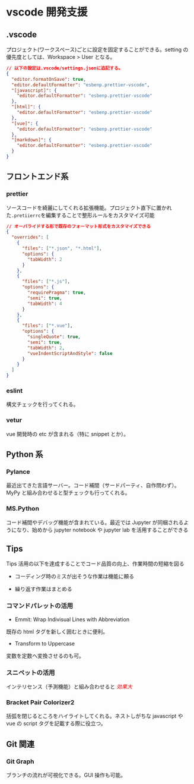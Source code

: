 # vscode 開発支援

## .vscode

プロジェクト(ワークスペース)ごとに設定を固定することができる。setting の優先度としては、Workspace > User となる。

```json
// 以下の設定は.vscode/settings.jsonに追記する。
{
  "editor.formatOnSave": true,
  "editor.defaultFormatter": "esbenp.prettier-vscode",
  "[javascript]": {
    "editor.defaultFormatter": "esbenp.prettier-vscode"
  },
  "[html]": {
    "editor.defaultFormatter": "esbenp.prettier-vscode"
  },
  "[vue]": {
    "editor.defaultFormatter": "esbenp.prettier-vscode"
  },
  "[markdown]": {
    "editor.defaultFormatter": "esbenp.prettier-vscode"
  }
}
```

## フロントエンド系

### prettier

ソースコードを綺麗にしてくれる拡張機能。プロジェクト直下に置かれた`.pretiierrc`を編集することで整形ルールをカスタマイズ可能

```json
// オーバライドする形で既存のフォーマット形式をカスタマイズできる
{
  "overrides": [
    {
      "files": ["*.json", "*.html"],
      "options": {
        "tabWidth": 2
      }
    },
    {
      "files": ["*.js"],
      "options": {
        "requirePragma": true,
        "semi": true,
        "tabWidth": 4
      }
    },
    {
      "files": ["*.vue"],
      "options": {
        "singleQuote": true,
        "semi": true,
        "tabWidth": 2,
        "vueIndentScriptAndStyle": false
      }
    }
  ]
}
```

### eslint

構文チェックを行ってくれる。

### vetur

vue 開発時の etc が含まれる（特に snippet とか）。

## Python 系

### Pylance

最近出てきた言語サーバー。コード補間（サードパーティ、自作問わず）。MyPy と組み合わせると型チェックも行ってくれる。

### MS.Python

コード補間やデバッグ機能が含まれている。最近では Jupyter が同梱されるようになり、始めから jupyter notebook や jupyter lab を活用することができる

## Tips

Tips 活用の以下を達成することでコード品質の向上、作業時間の短縮を図る

- コーディング時のミスが出そうな作業は機能に頼る

- 繰り返す作業はまとめる

### コマンドパレットの活用

- Emmit: Wrap Indivisual Lines with Abbreviation

既存の html タグを新しく囲むときに便利。

- Transform to Uppercase

変数を定数へ変換させるのも可。

### スニペットの活用

インテリセンス（予測機能）と組み合わせると
<span style='color: #F00;'>_効果大_</span>

### Bracket Pair Colorizer2

括弧を閉じるところをハイライトしてくれる。ネストしがちな javascript や vue の script タグを記載する際に役立つ。

## Git 関連

### Git Graph

ブランチの流れが可視化できる。GUI 操作も可能。
